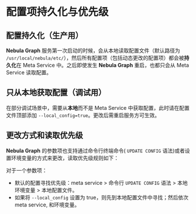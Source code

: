 # 配置项持久化与优先级

## 配置持久化（生产用）

**Nebula Graph** 服务第一次启动的时候，会从本地读取配置文件（默认路径为 `/usr/local/nebula/etc/`），然后所有配置项（包括动态更改的配置项）都会被**持久化**在 Meta Service 中。之后即使发生 **Nebula Graph** 重启，也都只会从 Meta Service 读取配置。

## 只从本地获取配置（调试用）

在部分调试场景中，需要从**本地**而不是 Meta Service 中获取配置，此时请在配置文件顶部添加 `--local_config=true`。更改后需重启服务方可生效。

## 更改方式和读取优先级

**Nebula Graph** 的参数项也支持通过命令行终端命令( `UPDATE CONFIG` 语法)或者设置环境变量的方式来更改，读取优先级规则如下：

对于一个参数项：

- 默认的配置寻找优先级：meta service > 命令行 `UPDATE CONFIG` 语法 > 本地环境变量 > 本地配置文件。
- 如果将 `--local_config` 设置为 true，则先到本地配置文件中寻找；然后依次 meta service, 和环境变量。
